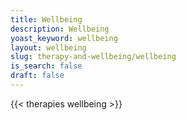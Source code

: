 ```yaml
---
title: Wellbeing
description: Wellbeing
yoast_keyword: wellbeing
layout: wellbeing
slug: therapy-and-wellbeing/wellbeing
is_search: false
draft: false
---
```


{{< therapies wellbeing >}}

